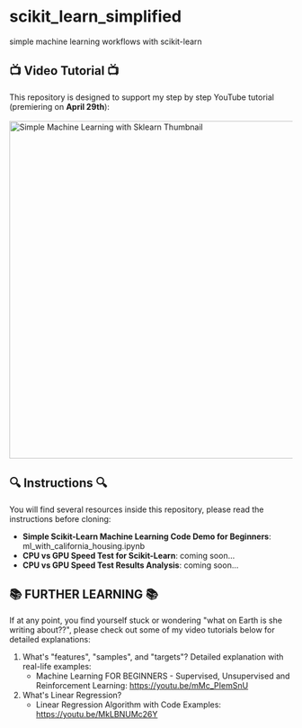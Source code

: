 # scikit_learn_simplified
simple machine learning workflows with scikit-learn

## 📺 Video Tutorial 📺
This repository is designed to support my step by step YouTube tutorial (premiering on **April 29th**):
<br>
<br>
<a href="https://youtu.be/-IvNzmrcyUM">
<img src="https://github.com/user-attachments/assets/25604b39-7da3-4916-b5c6-18292efb3017" style="width:600px;" alt="Simple Machine Learning with Sklearn Thumbnail">
</a>

## 🔍 Instructions 🔍
You will find several resources inside this repository, please read the instructions before cloning:
- **Simple Scikit-Learn Machine Learning Code Demo for Beginners**: ml_with_california_housing.ipynb
- **CPU vs GPU Speed Test for Scikit-Learn**: coming soon...
- **CPU vs GPU Speed Test Results Analysis**: coming soon...

## 📚 FURTHER LEARNING 📚
If at any point, you find yourself stuck or wondering "what on Earth is she writing about??", please check out some of my video tutorials below for detailed explanations:
1. What's "features", "samples", and "targets"? Detailed explanation with real-life examples:
   - Machine Learning FOR BEGINNERS - Supervised, Unsupervised and Reinforcement Learning: https://youtu.be/mMc_PIemSnU
3. What's Linear Regression?
   - Linear Regression Algorithm with Code Examples: https://youtu.be/MkLBNUMc26Y
